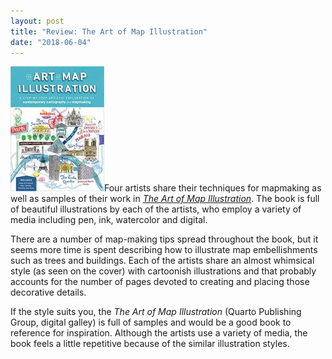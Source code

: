```yaml
---
layout: post
title: "Review: The Art of Map Illustration"
date: "2018-06-04"
---
```


![](/assets/images/61BoJtQQNjL._SX373_BO1204203200_-150x200.jpg)Four artists share their techniques for mapmaking as well as samples of their work in [_The Art of Map Illustration_](https://amzn.to/2Hk4YkM). The book is full of beautiful illustrations by each of the artists, who employ a variety of media including pen, ink, watercolor and digital.

There are a number of map-making tips spread throughout the book, but it seems more time is spent describing how to illustrate map embellishments such as trees and buildings. Each of the artists share an almost whimsical style (as seen on the cover) with cartoonish illustrations and that probably accounts for the number of pages devoted to creating and placing those decorative details.

If the style suits you, the _The Art of Map Illustration_ (Quarto Publishing Group, digital galley) is full of samples and would be a good book to reference for inspiration. Although the artists use a variety of media, the book feels a little repetitive because of the similar illustration styles.
